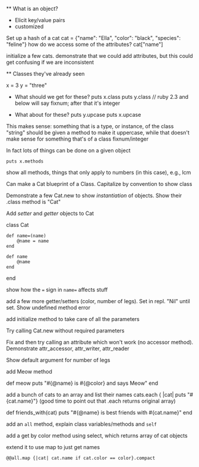 ** What is an object?
- Elicit key/value pairs
- customized

Set up a hash of a cat
cat = {"name": "Ella", "color": "black", "species": "feline"} 
how do we access some of the attributes?
cat["name"]

initialize a few cats.  demonstrate that we could add attributes, but this could get confusing if we are inconsistent


** Classes they've already seen

x = 3
y = "three"

* What should we get for these?
puts x.class
puts y.class  // ruby 2.3 and below will say fixnum; after that it's integer

* What about for these?
puts y.upcase
puts x.upcase

This makes sense: something that is a type, or instance, of the class "string" should be given a method to make it uppercase, while that doesn't make sense for something that's of a class fixnum/integer

In fact lots of things can be done on a given object

`puts x.methods`

show all methods, things that only apply to numbers (in this case), e.g., lcm

Can make a Cat blueprint of a Class.  Capitalize by convention to show class

Demonstrate a few Cat.new to show _instantiation_ of objects.  Show their .class method is "Cat"

Add _setter_ and _getter_ objects to Cat

class Cat

	def name=(name)
		@name = name
	end

	def name
		@name
	end
end

show how the `=` sign in `name=` affects stuff

add a few more getter/setters (color, number of legs).  Set in repl.  "Nil" until set.  Show undefined method error

add initialize method to take care of all the parameters

Try calling Cat.new without required parameters

Fix and then try calling an attribute which won't work (no accessor method).  Demonstrate attr_accessor, attr_writer, attr_reader

Show default argument for number of legs

add Meow method

def meow
	puts "#{@name} is #{@color} and says Meow"
end

add a bunch of cats to an array and list their names
cats.each { |cat| puts "#{cat.name}"}
(good time to point out that .each returns original array)

def friends_with(cat)
	puts "#{@name} is best friends with #{cat.name}"
end

add an `all` method, explain class variables/methods and `self`

add a get by color method using select, which returns array of cat objects

extend it to use map to just get names

```@@all.map {|cat| cat.name if cat.color == color}.compact```